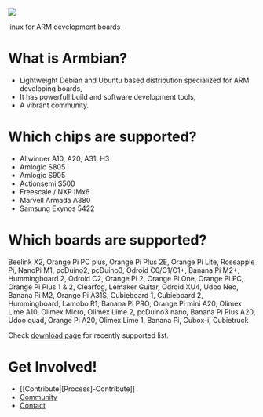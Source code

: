[![](http://www.armbian.com/wp-content/uploads/2016/06/logo_middle.png)](http://www.armbian.com)

linux for ARM development boards

# What is Armbian? #

- Lightweight Debian and Ubuntu based distribution specialized for ARM developing boards, 
- It has powerfull build and software development tools,
- A vibrant community. 

# Which chips are supported?

- Allwinner A10, A20, A31, H3
- Amlogic S805
- Amlogic S905
- Actionsemi S500
- Freescale / NXP iMx6
- Marvell Armada A380
- Samsung Exynos 5422

# Which boards are supported?

Beelink X2, Orange Pi PC plus, Orange Pi Plus 2E, Orange Pi Lite, Roseapple Pi, NanoPi M1, pcDuino2, pcDuino3, Odroid C0/C1/C1+, Banana Pi M2+, Hummingboard 2, Odroid C2, Orange Pi 2, Orange Pi One, Orange Pi PC, Orange Pi Plus 1 & 2, Clearfog, Lemaker Guitar, Odroid XU4, Udoo Neo, Banana Pi M2, Orange Pi A31S, Cubieboard 1, Cubieboard 2, Hummingboard, Lamobo R1, Banana Pi PRO, Orange Pi mini A20, Olimex Lime A10, Olimex Micro, Olimex Lime 2, pcDuino3 nano, Banana Pi Plus A20, Udoo quad, Orange Pi A20, Olimex Lime 1, Banana Pi, Cubox-i, Cubietruck

Check [download page](http://www.armbian.com/download/) for recently supported list.


# Get Involved! #

* [[Contribute|[Process]-Contribute]]
* [Community](http://forum.armbian.com)
* [Contact](http://www.armbian.com/contact/)
